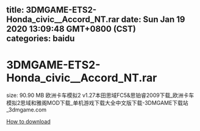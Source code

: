 
title: 3DMGAME-ETS2-Honda_civic__Accord_NT.rar
date: Sun Jan 19 2020 13:09:48 GMT+0800 (CST)    
categories: baidu
---

# 3DMGAME-ETS2-Honda_civic__Accord_NT.rar
size: 90.90 MB
 欧洲卡车模拟2 v1.27本田思域FC5&思铂睿2009下载_欧洲卡车模拟2思域和雅阁MOD下载_单机游戏下载大全中文版下载-3DMGAME下载站_3dmgame.com
 

[How to download](https://bpcam.bemobtrk.com/go/2ceec3aa-1ca2-46d6-b9ff-aaa5c184517c?jno=693)